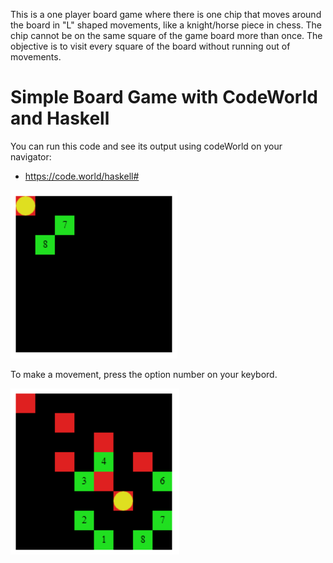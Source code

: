 
This is a one player board game where there is one chip that moves around the board in "L" shaped movements, like a knight/horse piece 
in chess. The chip cannot be on the same square of the game board more than once. The objective is to visit every square of the board 
without running out of movements.  

# Simple Board Game with CodeWorld and Haskell

You can run this code and see its output using codeWorld on your navigator:
* https://code.world/haskell#

![ ](Captura.PNG)

To make a movement, press the option number on your keybord.

![ ](Captura2.PNG)

